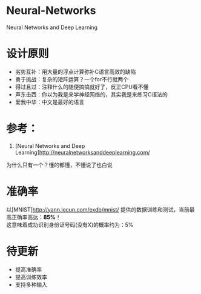 # Neural-Networks
Neural Networks and Deep Learning


# 设计原则
* 劣势互补：用大量的浮点计算弥补C语言高效的缺陷  
* 勇于挑战：复杂的矩阵运算？一个for不行就两个  
* 得过且过：注释什么的随便搞搞就好了，反正CPU看不懂  
* 声东击西：你以为我是来学神经网络的，其实我是来练习C语法的  
* 爱我中华：中文是最好的语言  

# 参考：

1. [Neural Networks and Deep Learning]http://neuralnetworksanddeeplearning.com/

为什么只有一个？懂的都懂，不懂说了也白说  


# 准确率

以[MNIST]http://yann.lecun.com/exdb/mnist/ 提供的数据训练和测试，当前最高正确率高达：**85%**！  
这意味着成功识别身份证号码(没有X)的概率约为：5%  

# 待更新

* 提高准确率
* 提高训练效率
* 支持多种输入

